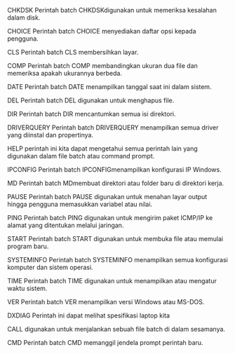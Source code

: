 CHKDSK
Perintah batch CHKDSKdigunakan untuk memeriksa kesalahan dalam disk.

CHOICE
Perintah batch CHOICE menyediakan daftar opsi kepada pengguna.

CLS
Perintah batch CLS membersihkan layar.

COMP
Perintah batch COMP membandingkan ukuran dua file dan memeriksa apakah ukurannya berbeda.

DATE
Perintah batch DATE menampilkan tanggal saat ini dalam sistem.

DEL
Perintah batch DEL digunakan untuk menghapus file.

DIR
Perintah batch DIR mencantumkan semua isi direktori.

DRIVERQUERY
Perintah batch DRIVERQUERY menampilkan semua driver yang diinstal dan propertinya.

HELP
perintah ini kita dapat mengetahui semua perintah lain yang digunakan dalam file batch atau command prompt.

IPCONFIG
Perintah batch IPCONFIGmenampilkan konfigurasi IP Windows.

MD
Perintah batch MDmembuat direktori atau folder baru di direktori kerja.

PAUSE
Perintah batch PAUSE digunakan untuk menahan layar output hingga pengguna memasukkan variabel atau nilai.

PING
Perintah batch PING digunakan untuk mengirim paket ICMP/IP ke alamat yang ditentukan melalui jaringan.

START
Perintah batch START digunakan untuk membuka file atau memulai program baru.

SYSTEMINFO
Perintah batch SYSTEMINFO menampilkan semua konfigurasi komputer dan sistem operasi.
 
TIME
Perintah batch TIME digunakan untuk menampilkan atau mengatur waktu sistem.

VER
Perintah batch VER menampilkan versi Windows atau MS-DOS.

DXDIAG
Perintah ini dapat melihat spesifikasi laptop kita

CALL
digunakan untuk menjalankan sebuah file batch di dalam sesamanya.

CMD
Perintah batch CMD memanggil jendela prompt perintah baru.